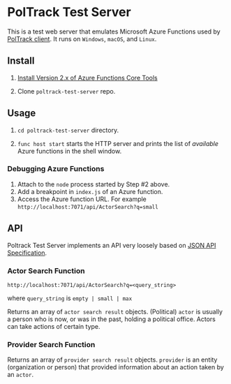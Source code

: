 # PolTrack Test Server

This is a test web server that emulates Microsoft Azure Functions used by [PolTrack client](https://github.com/vis/poltrack). It runs on `Windows`, `macOS`, and `Linux`.

## Install

1. [Install Version 2.x of Azure Functions Core Tools](https://docs.microsoft.com/en-us/azure/azure-functions/functions-run-local#install-the-azure-functions-core-tools)

2. Clone `poltrack-test-server` repo.

## Usage

1. `cd poltrack-test-server` directory.

2. `func host start` starts the HTTP server and prints the list of _available_ Azure functions in the shell window.

### Debugging Azure Functions

1. Attach to the `node` process started by Step #2 above.
2. Add a breakpoint in `index.js` of an Azure function.
3. Access the Azure function URL. For example `http://localhost:7071/api/ActorSearch?q=small`

## API

Poltrack Test Server implements an API very loosely based on [JSON API Specification](http://jsonapi.org/).

### Actor Search Function

`http://localhost:7071/api/ActorSearch?q=<query_string>`

where `query_string` is `empty | small | max`

Returns an array of `actor search result` objects.  (Political) `actor` is usually a person who is now, or was in the past, holding a political office.  Actors can take actions of certain type.

### Provider Search Function

Returns an array of `provider search result` objects.  `provider` is an entity (organization or person) that provided information about an action taken by an `actor`.
